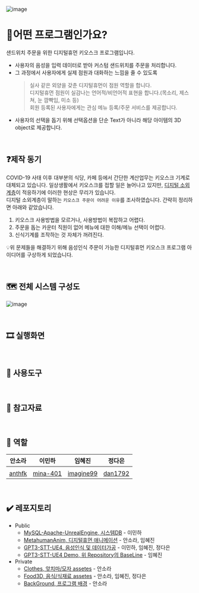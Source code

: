 ![image](https://user-images.githubusercontent.com/57169754/223782788-3bed867f-cae2-4555-b816-218b4ed29540.png)
# 🤔어떤 프로그램인가요?

샌드위치 주문을 위한 디지털휴먼 키오스크 프로그램입니다.
* 사용자의 음성을 입력 데이터로 받아 커스텀 샌드위치를 주문을 처리합니다. 
* 그 과정에서 사용자에게 실제 점원과 대화하는 느낌을 줄 수 있도록
  >
  > 실사 같은 외양을 갖춘 디지털휴먼이 점원 역할을 합니다.<br>
  > 디지털휴먼 점원이 실감나는 언어적/비언어적 표현을 합니다.(목소리, 제스쳐, 눈 깜빡임, 미소 등)<br>
  > 회원 등록된 사용자에게는 관심 메뉴 등록/주문 서비스를 제공합니다.
  >
* 사용자의 선택을 돕기 위해 선택옵션을 단순 Text가 아니라 해당 아이템의 3D object로 제공합니다.

<br>

## ❓제작 동기
COVID-19 사태 이후 대부분의 식당, 카페 등에서 간단한 계산업무는 키오스크 기계로 대체되고 있습니다. 일상생활에서 키오스크를 접할 일은 늘어나고 있지만, [디지털 소외계층](https://www.youthassembly.kr/news/582948)이 적응하기에 이러한 현상은 무리가 있습니다.<br>
디지털 소외계층이 말하는 `키오스크 주문이 어려운 이유`를 조사하였습니다. 간략히 정리하면 아래와 같았습니다.
  1. 키오스크 사용방법을 모르거나, 사용방법이 복잡하고 어렵다. 
  2. 주문을 돕는 카운터 직원이 없어 메뉴에 대한 이해/메뉴 선택이 어렵다.
  3. 신식기계를 조작하는 것 자체가 꺼려진다.

💡위 문제들을 해결하기 위해 음성인식 주문이 가능한 디지털휴먼 키오스크 프로그램 아이디어를 구상하게 되었습니다.

<br>

## 🗺️ 전체 시스템 구성도
![image](https://user-images.githubusercontent.com/57169754/221845562-15f9cacc-9da8-4c33-9f09-baf08c7a5b33.png)

<br>

## 🎞️ 실행화면

<br>

## 🔧 사용도구

<br>

## 📜 참고자료

<br>

## 💪 역할

| 안소라 | 이민하 | 임혜진 | 정다은 |
|:---:|:---------:|:---:|:---------:|
|   |   |   |   | 
| [anthfk](https://github.com/anthfk) | [mina-401](https://github.com/orgs/dahasoim/people/mina-401) | [imagine99](https://github.com/imagine99) | [dan1792](https://github.com/dan1792) |

<br>

## ✔️ 레포지토리
* Public
  - [MySQL-Apache-UnrealEngine, 시스템DB](https://github.com/dahasoim/MySQL-Apache-UnrealEngine) - 이민하
  - [MetahumanAnim, 디지털휴먼 애니메이션](https://github.com/dahasoim/metahuman_Anim) - 안소라, 임혜진
  - [GPT3-STT-UE4, 음성인식 및 데이터가공](https://github.com/dahasoim/GPT3-STT-UE4) - 이민하, 임혜진, 정다은
  - [GPT3-STT-UE4 Demo, 위 Repository의 BaseLine](https://github.com/dahasoim/GPT3-STT-UE4_Demo) - 임혜진
* Private
  - [Clothes, 앞치마/모자 assetes](https://github.com/dahasoim/clothes) - 안소라
  - [Food3D, 음식/식재료 assetes](https://github.com/dahasoim/food_3D) - 안소라, 임혜진, 정다은
  - [BackGround, 프로그램 배경](https://github.com/dahasoim/Background) - 안소라

